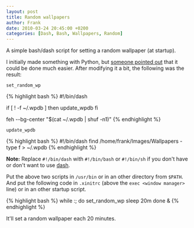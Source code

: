```yaml
---
layout: post
title: Random wallpapers
author: Frank
date: 2010-03-24 20:45:00 +0200
categories: [Dash, Bash, Wallpapers, Random]
---
```


A simple bash/dash script for setting a random wallpaper (at startup).

I initially made something with Python, but [someone pointed out][1] that it
could be done much easier. After modifying it a bit, the following was the
result:

`set_random_wp`

{% highlight bash %}
#!/bin/dash

if [ ! -f ~/.wpdb ]
then
    update_wpdb
fi

feh --bg-center "$(cat ~/.wpdb | shuf -n1)"
{% endhighlight %}

`update_wpdb`

{% highlight bash %}
#!/bin/dash
find /home/frank/Images/Wallpapers -type f > ~/.wpdb
{% endhighlight %}

**Note:** Replace `#!/bin/dash` with `#!/bin/bash` or `#!/bin/sh` if you don't
have or don't want to use [dash][2].

Put the above two scripts in `/usr/bin` or in an other directory from `$PATH`.
And put the following code in `.xinitrc` (above the `exec <window manager>`
line) or in an other startup script.

{% highlight bash %}
while :; do
    set_random_wp
    sleep 20m
done &
{% endhighlight %}

It'll set a random wallpaper each 20 minutes.


 [1]: http://bbs.archlinux.org/viewtopic.php?pid=713894#p713894
 [2]: http://en.wikipedia.org/wiki/Debian_Almquist_shell
